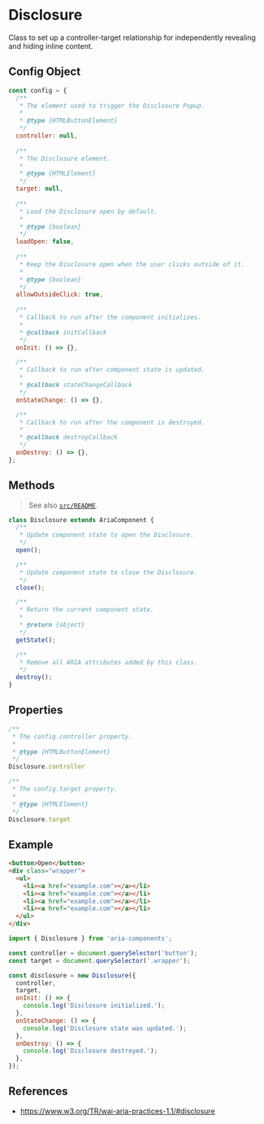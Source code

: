 Disclosure
==========

Class to set up a controller-target relationship for independently revealing and 
hiding inline content.

## Config Object

```javascript
const config = {
  /**
   * The element used to trigger the Disclosure Popup.
   *
   * @type {HTMLButtonElement}
   */
  controller: null,
  
  /**
   * The Disclosure element.
   *
   * @type {HTMLElement}
   */
  target: null,
  
  /**
   * Load the Disclosure open by default.
   *
   * @type {boolean}
   */
  loadOpen: false,
  
  /**
   * Keep the Disclosure open when the user clicks outside of it.
   *
   * @type {boolean}
   */
  allowOutsideClick: true,
  
  /**
   * Callback to run after the component initializes.
   * 
   * @callback initCallback
   */
  onInit: () => {},

  /**
   * Callback to run after component state is updated.
   * 
   * @callback stateChangeCallback
   */
  onStateChange: () => {},

  /**
   * Callback to run after the component is destroyed.
   * 
   * @callback destroyCallback
   */
  onDestroy: () => {},
};
```

## Methods

> See also [`src/README`](../).

```javascript
class Disclosure extends AriaComponent {
  /**
   * Update component state to open the Disclosure.
   */
  open();

  /**
   * Update component state to close the Disclosure.
   */
  close();

  /**
   * Return the current component state.
   *
   * @return {object}
   */
  getState();

  /**
   * Remove all ARIA attributes added by this class.
   */
  destroy();
}
```

## Properties

```javascript
/**
 * The config.controller property.
 *
 * @type {HTMLButtonElement}
 */
Disclosure.controller
```

```javascript
/**
 * The config.target property.
 *
 * @type {HTMLElement}
 */
Disclosure.target
```

## Example

```html
<button>Open</button>
<div class="wrapper">
  <ul>
    <li><a href="example.com"></a></li>
    <li><a href="example.com"></a></li>
    <li><a href="example.com"></a></li>
    <li><a href="example.com"></a></li>
  </ul>
</div>
```

```javascript
import { Disclosure } from 'aria-components';

const controller = document.querySelector('button');
const target = document.querySelector('.wrapper');

const disclosure = new Disclosure({ 
  controller, 
  target,
  onInit: () => {
    console.log('Disclosure initialized.');
  },
  onStateChange: () => {
    console.log('Disclosure state was updated.');
  },
  onDestroy: () => {
    console.log('Disclosure destroyed.');
  }, 
});
```

## References

- https://www.w3.org/TR/wai-aria-practices-1.1/#disclosure
